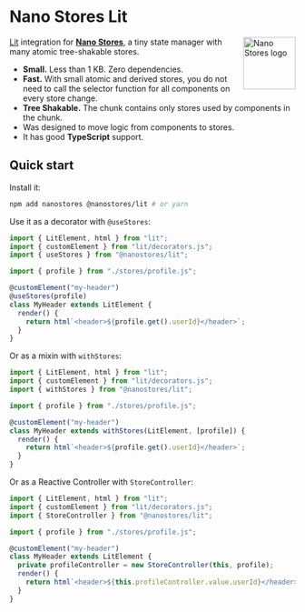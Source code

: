 # Nano Stores Lit

<img align="right" width="92" height="92" title="Nano Stores logo"
     src="https://nanostores.github.io/nanostores/logo.svg">

[Lit](https://lit.dev/) integration for **[Nano Stores]**, a tiny state manager
with many atomic tree-shakable stores.

- **Small.** Less than 1 KB. Zero dependencies.
- **Fast.** With small atomic and derived stores, you do not need to call
  the selector function for all components on every store change.
- **Tree Shakable.** The chunk contains only stores used by components
  in the chunk.
- Was designed to move logic from components to stores.
- It has good **TypeScript** support.

## Quick start

Install it:

```bash
npm add nanostores @nanostores/lit # or yarn
```

Use it as a decorator with `@useStores`:

```ts
import { LitElement, html } from "lit";
import { customElement } from "lit/decorators.js";
import { useStores } from "@nanostores/lit";

import { profile } from "./stores/profile.js";

@customElement("my-header")
@useStores(profile)
class MyHeader extends LitElement {
  render() {
    return html`<header>${profile.get().userId}</header>`;
  }
}
```

Or as a mixin with `withStores`:

```ts
import { LitElement, html } from "lit";
import { customElement } from "lit/decorators.js";
import { withStores } from "@nanostores/lit";

import { profile } from "./stores/profile.js";

@customElement("my-header")
class MyHeader extends withStores(LitElement, [profile]) {
  render() {
    return html`<header>${profile.get().userId}</header>`;
  }
}
```

Or as a Reactive Controller with `StoreController`:

```ts
import { LitElement, html } from "lit";
import { customElement } from "lit/decorators.js";
import { StoreController } from "@nanostores/lit";

import { profile } from "./stores/profile.js";

@customElement("my-header")
class MyHeader extends LitElement {
  private profileController = new StoreController(this, profile);
  render() {
    return html`<header>${this.profileController.value.userId}</header>`;
  }
}
```

[Nano Stores]: https://github.com/nanostores/nanostores/
